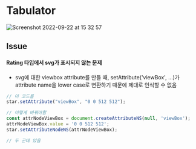 # Tabulator

![Screenshot 2022-09-22 at 15 32 57](https://user-images.githubusercontent.com/73949610/191674873-a72f1491-b168-4c25-8498-0f38251bec95.JPG)

## Issue

#### Rating 타입에서 svg가 표시되지 않는 문제
- svg에 대한 viewbox attribute를 만들 때, setAttribute('viewBox', ...)가 attribute name을 lower case로 변환하기 때문에 제대로 인식할 수 없음
```js
// 이 코드를
star.setAttribute("viewBox", "0 0 512 512");

// 이렇게 바꿔야함
const attrNodeViewBox = document.createAttributeNS(null, 'viewBox');
attrNodeViewBox.value = '0 0 512 512';
star.setAttributeNodeNS(attrNodeViewBox);

// 두 군데 있음
```

